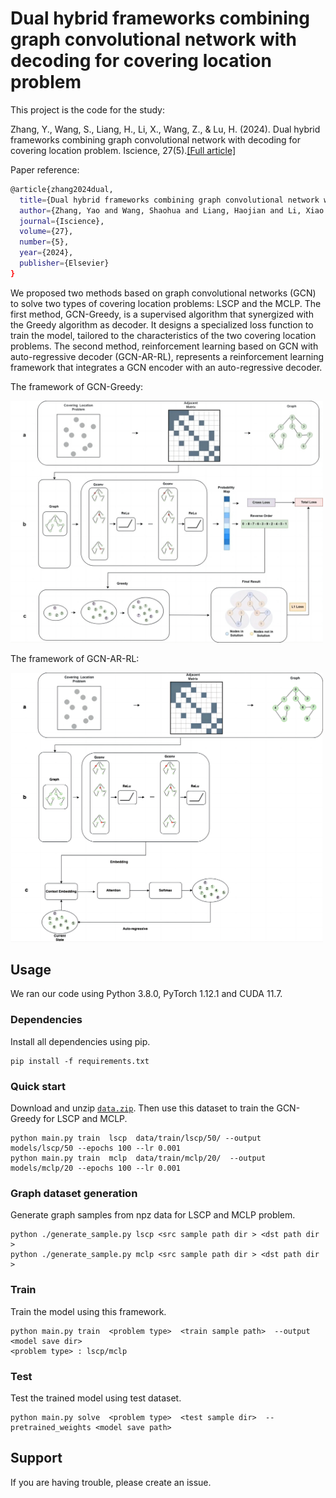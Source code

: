 # Dual hybrid frameworks combining graph convolutional network with decoding for covering location problem
This project is the code for the study: 

Zhang, Y., Wang, S., Liang, H., Li, X., Wang, Z., & Lu, H. (2024). Dual hybrid frameworks combining graph convolutional network with decoding for covering location problem. Iscience, 27(5).[[Full article]](https://www.cell.com/iscience/fulltext/S2589-0042(24)01025-3)

Paper reference:
```bash
@article{zhang2024dual,
  title={Dual hybrid frameworks combining graph convolutional network with decoding for covering location problem},
  author={Zhang, Yao and Wang, Shaohua and Liang, Haojian and Li, Xiao and Wang, Zhenbo and Lu, Hao},
  journal={Iscience},
  volume={27},
  number={5},
  year={2024},
  publisher={Elsevier}
}
```
We proposed two methods based on graph convolutional networks (GCN) to solve two types of covering location problems: 
LSCP and the MCLP. The first method, GCN-Greedy, is a supervised algorithm that synergized with the Greedy algorithm as decoder. 
It designs a specialized loss function to train the model, tailored to the characteristics of the two covering location problems. 
The second method, reinforcement learning based on GCN with auto-regressive decoder (GCN-AR-RL), represents a reinforcement learning framework that integrates a GCN encoder with an auto-regressive decoder.

The framework of GCN-Greedy:

<img src="img/Figure3.jpg" width="500">

The framework of GCN-AR-RL: 

<img src="img/Figure4.jpg" width="500">


## Usage
We ran our code using Python 3.8.0, PyTorch 1.12.1 and CUDA 11.7.
### Dependencies
Install all dependencies using pip.
```shell
pip install -f requirements.txt
```
### Quick start
Download and unzip [`data.zip`](https://drive.google.com/file/d/1pmk8NhM2sfqmZ7hiqw0bT1e1NbVWeMhQ/view). Then use this dataset to train the GCN-Greedy for LSCP and MCLP.
```shell
python main.py train  lscp  data/train/lscp/50/ --output models/lscp/50 --epochs 100 --lr 0.001
python main.py train  mclp  data/train/mclp/20/  --output models/mclp/20 --epochs 100 --lr 0.001
```

### Graph dataset generation
Generate graph samples from npz data for LSCP and MCLP problem.
```shell
python ./generate_sample.py lscp <src sample path dir > <dst path dir >
python ./generate_sample.py mclp <src sample path dir > <dst path dir >
```
### Train
Train the model using this framework.
```shell
python main.py train  <problem type>  <train sample path>  --output <model save dir>  
<problem type> : lscp/mclp
```

### Test
Test the trained model using test dataset.
```shell 
python main.py solve  <problem type>  <test sample dir>  --pretrained_weights <model save path>  
```
## Support 
If you are having trouble, please create an issue.
